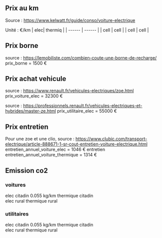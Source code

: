 ## Prix au km

Source : https://www.kelwatt.fr/guide/conso/voiture-electrique

Unité : €/km
| elec| thermiq |
| ------ | ------ |
| cell | cell |
| cell | cell |




## Prix borne 

source : https://lemobiliste.com/combien-coute-une-borne-de-recharge/
prix_borne = 1500 €

## Prix achat vehicule

source : https://www.renault.fr/vehicules-electriques/zoe.html
prix_voiture_elec = 32300 €

source : https://professionnels.renault.fr/vehicules-electriques-et-hybrides/master-ze.html
prix_utilitaire_elec = 55000 €

## Prix entretien

Pour une zoe et une clio, source : https://www.clubic.com/transport-electrique/article-888671-1-sr-cout-entretien-voiture-electrique.html
entretien_annuel_voiture_elec = 1046 €
entretien entretien_annuel_voiture_thermique = 1314 €

## Emission co2 

### voitures

elec citadin 0.055 kg/km
thermique citadin  
elec rural
thermique rural 

### utilitaires

elec citadin 0.055 kg/km
thermique citadin  
elec rural 
thermique rural 